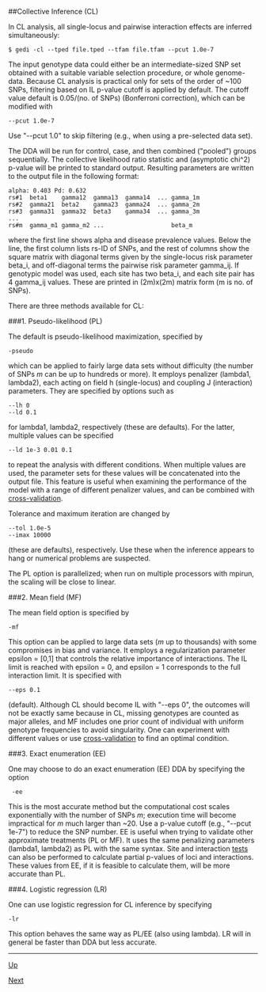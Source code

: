 ##Collective Inference (CL)

In CL analysis, all single-locus and pairwise interaction effects are inferred simultaneously:

    $ gedi -cl --tped file.tped --tfam file.tfam --pcut 1.0e-7

The input genotype data could either be an intermediate-sized SNP set obtained with a suitable variable selection procedure, or whole genome-data. Because CL analysis is practical only for sets of the order of ~100 SNPs, filtering based on IL p-value cutoff is applied by default. The cutoff value default is 0.05/(no. of SNPs) (Bonferroni correction), which can be modified with 

    --pcut 1.0e-7

Use "--pcut 1.0" to skip filtering (e.g., when using a pre-selected data set).

The DDA will be run for control, case, and then combined ("pooled") groups sequentially. The collective likelihood ratio statistic and (asymptotic chi^2) p-value will be printed to standard output. Resulting parameters are written to the output file in the following format:

    alpha: 0.403 Pd: 0.632
    rs#1  beta1    gamma12  gamma13  gamma14  ... gamma_1m
    rs#2  gamma21  beta2    gamma23  gamma24  ... gamma_2m
    rs#3  gamma31  gamma32  beta3    gamma34  ... gamma_3m
    ...
    rs#m  gamma_m1 gamma_m2 ...                   beta_m

where the first line shows alpha and disease prevalence values. Below the line, the first column lists rs-ID of SNPs, and the rest of columns show the square matrix with diagonal terms given by the single-locus risk parameter beta_i, and off-diagonal terms the pairwise risk parameter gamma_ij. If genotypic model was used, each site has two beta_i, and each site pair has 4 gamma_ij values. These are printed in (2m)x(2m) matrix form (m is no. of SNPs).

There are three methods available for CL:

###1. Pseudo-likelihood (PL)

The default is pseudo-likelihood maximization, specified by

    -pseudo

which can be applied to fairly large data sets without difficulty (the number of SNPs _m_ can be up to hundreds or more). It employs penalizer (lambda1, lambda2), each acting on field h (single-locus) and coupling J (interaction) parameters. They are specified by options such as

    --lh 0
    --ld 0.1

for lambda1, lambda2, respectively (these are defaults). For the latter, multiple values can be specified

    --ld 1e-3 0.01 0.1

to repeat the analysis with different conditions. When multiple values are used, the parameter sets for these values will be concatenated into the output file. This feature is useful when examining the performance of the model with a range of different penalizer values, and can be combined with [cross-validation](cv.md).

Tolerance and maximum iteration are changed by 

    --tol 1.0e-5
    --imax 10000

(these are defaults), respectively. Use these when the inference appears to hang or numerical problems are suspected.

The PL option is parallelized; when run on multiple processors with mpirun, the scaling will be close to linear.

###2. Mean field (MF)

The mean field option is specified by

    -mf

This option can be applied to large data sets (_m_ up to thousands) with some compromises in bias and variance. It employs a regularization parameter epsilon = [0,1] that controls the relative importance of interactions. The IL limit is reached with epsilon = 0, and epsilon = 1 corresponds to the full interaction limit. It is specified with 

    --eps 0.1 

(default). Although CL should become IL with "--eps 0", the outcomes will not be exactly same because in CL, missing genotypes are counted as major alleles, and MF includes one prior count of individual with uniform genotype frequencies to avoid singularity. One can experiment with different values or use [cross-validation](cv.md) to find an optimal condition.

###3. Exact enumeration (EE)

One may choose to do an exact enumeration (EE) DDA by specifying the option 

     -ee 

This is the most accurate method but the computational cost scales exponentially with the number of SNPs _m_; execution time will become impractical for _m_ much larger than ~20. Use a p-value cutoff (e.g., "--pcut 1e-7") to reduce the SNP number. EE is useful when trying to validate other approximate treatments (PL or MF). It uses the same penalizing parameters (lambda1, lambda2) as PL with the same syntax. Site and interaction [tests](tests.md)
can also be performed to calculate partial p-values of loci and interactions. These values from EE, if it is feasible to calculate them, will be more accurate than PL.

###4. Logistic regression (LR)

One can use logistic regression for CL inference by specifying 

    -lr

This option behaves the same way as PL/EE (also using lambda). LR will in general be faster than DDA but less accurate.

***
[Up](readme.md)

[Next](cv.md)
